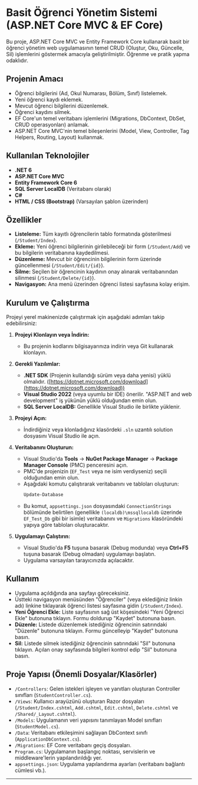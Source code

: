 # Basit Öğrenci Yönetim Sistemi (ASP.NET Core MVC & EF Core)

Bu proje, ASP.NET Core MVC ve Entity Framework Core kullanarak basit bir öğrenci yönetim web uygulamasının temel CRUD (Oluştur, Oku, Güncelle, Sil) işlemlerini göstermek amacıyla geliştirilmiştir. Öğrenme ve pratik yapma odaklıdır.

## Projenin Amacı

*   Öğrenci bilgilerini (Ad, Okul Numarası, Bölüm, Sınıf) listelemek.
*   Yeni öğrenci kaydı eklemek.
*   Mevcut öğrenci bilgilerini düzenlemek.
*   Öğrenci kaydını silmek.
*   EF Core'un temel veritabanı işlemlerini (Migrations, DbContext, DbSet, CRUD operasyonları) anlamak.
*   ASP.NET Core MVC'nin temel bileşenlerini (Model, View, Controller, Tag Helpers, Routing, Layout) kullanmak.

## Kullanılan Teknolojiler

*   **.NET 6** 
*   **ASP.NET Core MVC**
*   **Entity Framework Core 6**
*   **SQL Server LocalDB** (Veritabanı olarak)
*   **C#**
*   **HTML / CSS (Bootstrap)** (Varsayılan şablon üzerinden)

## Özellikler

*   **Listeleme:** Tüm kayıtlı öğrencilerin tablo formatında gösterilmesi (`/Student/Index`).
*   **Ekleme:** Yeni öğrenci bilgilerinin girilebileceği bir form (`/Student/Add`) ve bu bilgilerin veritabanına kaydedilmesi.
*   **Düzenleme:** Mevcut bir öğrencinin bilgilerinin form üzerinde güncellenmesi (`/Student/Edit/{id}`).
*   **Silme:** Seçilen bir öğrencinin kaydının onay alınarak veritabanından silinmesi (`/Student/Delete/{id}`).
*   **Navigasyon:** Ana menü üzerinden öğrenci listesi sayfasına kolay erişim.

## Kurulum ve Çalıştırma

Projeyi yerel makinenizde çalıştırmak için aşağıdaki adımları takip edebilirsiniz:

1.  **Projeyi Klonlayın veya İndirin:**
    *   Bu projenin kodlarını bilgisayarınıza indirin veya Git kullanarak klonlayın.

2.  **Gerekli Yazılımlar:**
    *   **.NET SDK** (Projenin kullandığı sürüm veya daha yenisi) yüklü olmalıdır. ([https://dotnet.microsoft.com/download](https://dotnet.microsoft.com/download))
    *   **Visual Studio 2022** (veya uyumlu bir IDE) önerilir. "ASP.NET and web development" iş yükünün yüklü olduğundan emin olun.
    *   **SQL Server LocalDB:** Genellikle Visual Studio ile birlikte yüklenir.

3.  **Projeyi Açın:**
    *   İndirdiğiniz veya klonladığınız klasördeki `.sln` uzantılı solution dosyasını Visual Studio ile açın.

4.  **Veritabanını Oluşturun:**
    *   Visual Studio'da **Tools** -> **NuGet Package Manager** -> **Package Manager Console** (PMC) penceresini açın.
    *   PMC'de projenizin (`EF_Test` veya ne isim verdiyseniz) seçili olduğundan emin olun.
    *   Aşağıdaki komutu çalıştırarak veritabanını ve tabloları oluşturun:
        ```powershell
        Update-Database
        ```
    *   Bu komut, `appsettings.json` dosyasındaki `ConnectionStrings` bölümünde belirtilen (genellikle `(localdb)\mssqllocaldb` üzerinde `EF_Test_Db` gibi bir isimle) veritabanını ve `Migrations` klasöründeki yapıya göre tabloları oluşturacaktır.

5.  **Uygulamayı Çalıştırın:**
    *   Visual Studio'da **F5** tuşuna basarak (Debug modunda) veya **Ctrl+F5** tuşuna basarak (Debug olmadan) uygulamayı başlatın.
    *   Uygulama varsayılan tarayıcınızda açılacaktır.

## Kullanım

*   Uygulama açıldığında ana sayfayı göreceksiniz.
*   Üstteki navigasyon menüsünden "Öğrenciler" (veya eklediğiniz linkin adı) linkine tıklayarak öğrenci listesi sayfasına gidin (`/Student/Index`).
*   **Yeni Öğrenci Ekle:** Liste sayfasının sağ üst köşesindeki "Yeni Öğrenci Ekle" butonuna tıklayın. Formu doldurup "Kaydet" butonuna basın.
*   **Düzenle:** Listede düzenlemek istediğiniz öğrencinin satırındaki "Düzenle" butonuna tıklayın. Formu güncelleyip "Kaydet" butonuna basın.
*   **Sil:** Listede silmek istediğiniz öğrencinin satırındaki "Sil" butonuna tıklayın. Açılan onay sayfasında bilgileri kontrol edip "Sil" butonuna basın.

## Proje Yapısı (Önemli Dosyalar/Klasörler)

*   `/Controllers`: Gelen istekleri işleyen ve yanıtları oluşturan Controller sınıfları (`StudentController.cs`).
*   `/Views`: Kullanıcı arayüzünü oluşturan Razor dosyaları (`/Student/Index.cshtml`, `Add.cshtml`, `Edit.cshtml`, `Delete.cshtml` ve `/Shared/_Layout.cshtml`).
*   `/Models`: Uygulamanın veri yapısını tanımlayan Model sınıfları (`StudentModel.cs`).
*   `/Data`: Veritabanı etkileşimini sağlayan DbContext sınıfı (`ApplicationDbContext.cs`).
*   `/Migrations`: EF Core veritabanı geçiş dosyaları.
*   `Program.cs`: Uygulamanın başlangıç noktası, servislerin ve middleware'lerin yapılandırıldığı yer.
*   `appsettings.json`: Uygulama yapılandırma ayarları (veritabanı bağlantı cümlesi vb.).

---

